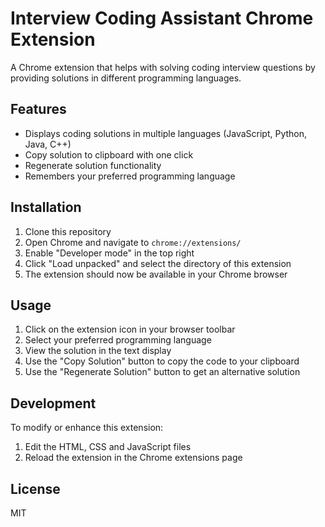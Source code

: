 # Interview Coding Assistant Chrome Extension

A Chrome extension that helps with solving coding interview questions by providing solutions in different programming languages.

## Features

- Displays coding solutions in multiple languages (JavaScript, Python, Java, C++)
- Copy solution to clipboard with one click
- Regenerate solution functionality
- Remembers your preferred programming language

## Installation

1. Clone this repository
2. Open Chrome and navigate to `chrome://extensions/`
3. Enable "Developer mode" in the top right
4. Click "Load unpacked" and select the directory of this extension
5. The extension should now be available in your Chrome browser

## Usage

1. Click on the extension icon in your browser toolbar
2. Select your preferred programming language
3. View the solution in the text display
4. Use the "Copy Solution" button to copy the code to your clipboard
5. Use the "Regenerate Solution" button to get an alternative solution

## Development

To modify or enhance this extension:

1. Edit the HTML, CSS and JavaScript files
2. Reload the extension in the Chrome extensions page

## License

MIT
